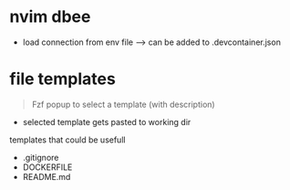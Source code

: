 
# nvim dbee
- load connection from env file
--> can be added to .devcontainer.json

# file templates
> Fzf popup to select a template (with description)
- selected template gets pasted to working dir

templates that could be usefull
- .gitignore
- DOCKERFILE
- README.md
